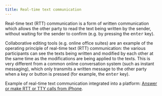 ```yaml
---
title: Real-time text communication
---
```


Real-time text (RTT) communication is a form of written communication which allows the other party to read the text being written by the sender, without waiting for the sender to confirm (e.g. by pressing the <kbd>enter</kbd> key).

Collaborative editing tools (e.g. online office suites) are an example of the operating principle of real-time text (RTT) communication: the various participants can see the texts being written and modified by each other at the same time as the modifications are being applied to the texts. This is very different from a common online conversation system (such as instant messaging), which only transmits a written message to the other party when a key or button is pressed (for example, the <kbd>enter</kbd> key).

Example of real-time text communication integrated into a platform: <a lang="en" hreflang="en" href="https://support.apple.com/en-us/HT207033">Answer or make RTT or TTY calls from iPhone</a>.